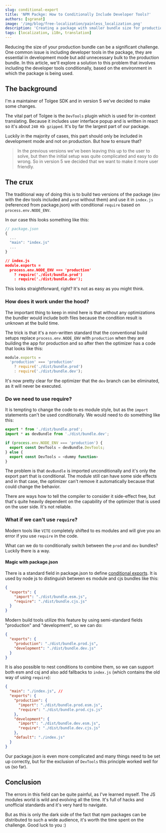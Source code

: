 ```yaml
---
slug: conditional-export
title: 'NPM Packge: How to Conditionally Include Developer Tools?'
authors: [sgranat]
image: '/img/blog/free-localization/painless_localization.png'
description: 'Creating a package with smaller bundle size for production by excluding developer tools'
tags: [localization, i18n, translation]
---
```


Reducing the size of your production bundle can be a significant challenge. One common issue is including developer tools in the package, they are essential in development mode but add unnecessary bulk to the production bundle. In this article, we'll explore a solution to this problem that involves including the developer tools conditionally, based on the environment in which the package is being used.

<!--truncate-->

## The background

I'm a maintainer of Tolgee SDK and in version 5 we've decided to make some changes.

The vital part of Tolgee is the `DevTools` plugin which is used for in-context translating. Because it includes user interface popup and is written in react so it's about `240 Kb gzipped`. It's by far the largest part of our package.

Luckily in the majority of cases, this part should only be included in development mode and not on production. But how to ensure that?

> In the previous versions we've been leaving this up to the user to solve, but then the initial setup was quite complicated and easy to do wrong. So in version 5 we decided that we want to make it more user friendly.

## The crux

The traditional way of doing this is to build two versions of the package (`dev` with the dev tools included and `prod` without them) and use it in `index.js` (referenced from package.json) with conditional `require` based on `process.env.NODE_ENV`.

In our case this looks something like this:

```ts
// package.json
{
  ...
  "main": "index.js"
  ...
}
```

```json
// index.js
module.exports =
  process.env.NODE_ENV === 'production'
    ? require('./dist/bundle.prod')
    : require('./dist/bundle.dev');
```

This looks straightforward, right? It's not as easy as you might think.

### How does it work under the hood?

The important thing to keep in mind here is that without any optimizations the bundler would include both files because the condition result is unknown at the build time.

The trick is that it's a non-written standard that the conventional build setups replace `process.env.NODE_ENV` with `production` when they are building the app for production and so after then the optimizer has a code that looks like this:

```ts
module.exports =
  'production' === 'production'
    ? require('./dist/bundle.prod')
    : require('./dist/bundle.dev');
```

It's now pretty clear for the optimizer that the `dev` branch can be eliminated, as it will never be executed.

### Do we need to use require?

It is tempting to change the code to es module style, but as the `import` statements can't be used conditionally. We would need to do something like this:

```ts
export * from './dist/bundle.prod';
import * as devBundle from './dist/bundle.dev';

if (process.env.NODE_ENV === 'production') {
  export const DevTools = devBundle.DevTools;
} else {
  export const DevTools = <dummy function>
}
```

The problem is that `devBundle` is imported unconditionally and it's only the export part that is conditional.
The module still can have some side effects and in that case, the optimizer can't remove it automatically because that could change the behavior.

There are ways how to tell the compiler to consider it side-effect free, but that's quite heavily dependent on the capability of the optimizer that is used on the user side. It's not reliable.

### What if we can't use `require`?

Modern tools like `VITE` completely shifted to es modules and will give you an error if you use `require` in the code.

What can we do to conditionally switch between the `prod` and `dev` bundles? Luckily there is a way.

#### Magic with package.json

There is a standard field in package.json to define [conditional exports](https://nodejs.org/api/packages.html#conditional-exports). It is used by node js to distinguish between es module and cjs bundles like this:

```json
{
  "exports": {
    "import": "./dist/bundle.esm.js",
    "require": "./dist/bundle.cjs.js"
  }
}
```

Modern build tools utilize this feature by using semi-standard fields "production" and "development", so we can do:

```json
{
  "exports": {
    "production": "./dist/bundle.prod.js",
    "development": "./dist/bundle.dev.js"
  }
}
```

It is also possible to nest conditions to combine them, so we can support both esm and csj and also add fallbacks to `index.js` (which contains the old way of using `require`):

```json
{
  "main": "./index.js", //
  "exports": {
    "production": {
      "import": "./dist/bundle.prod.esm.js",
      "require": "./dist/bundle.prod.cjs.js"
    },
    "development": {
      "import": "./dist/bundle.dev.esm.js",
      "require": "./dist/bundle.dev.cjs.js"
    },
    "default": "./index.js"
  }
}
```

Our package.json is even more complicated and many things need to be set up correctly, but for the exclusion of `DevTools` this principle worked well for us (so far).

## Conclusion

The errors in this field can be quite painful, as I've learned myself. The JS modules world is wild and evolving all the time. It's full of hacks and unofficial standards and it's very hard to navigate.

But as this is only the dark side of the fact that npm packages can be distributed to such a wide audience, it's worth the time spent on the challenge. Good luck to you :)
